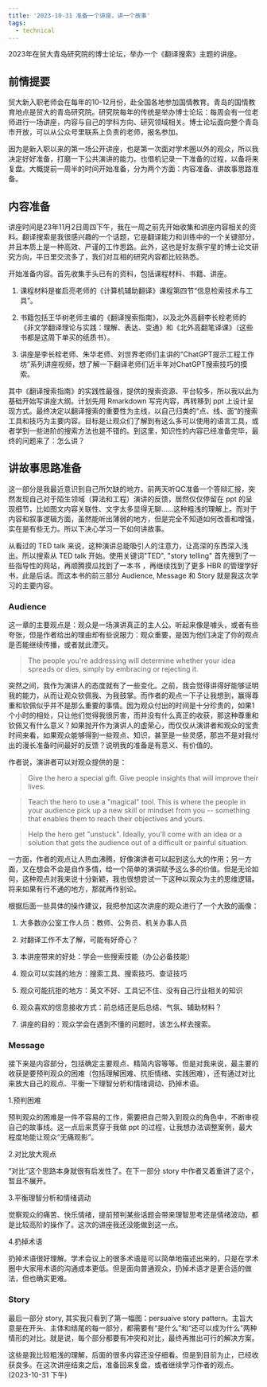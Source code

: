 ```yaml
---
title: '2023-10-31 准备一个讲座，讲一个故事'
tags:
  - technical
---
```


2023年在贸大青岛研究院的博士论坛，举办一个《翻译搜索》主题的讲座。

## 前情提要

贸大新入职老师会在每年的10-12月份，赴全国各地参加国情教育。青岛的国情教育地点是贸大的青岛研究院。研究院每年的传统是举办博士论坛：每周会有一位老师进行一场讲座，内容与自己的学科方向、研究领域相关。博士论坛面向整个青岛市开放，可以从公众号里联系上负责的老师，报名参加。

因为是新入职以来的第一场公开讲座，也是第一次面对学术圈以外的观众，所以我决定好好准备，打磨一下公共演讲的能力。也借机记录一下准备的过程，以备将来复盘。大概提前一周半的时间开始准备，分为两个方面：内容准备、讲故事思路准备。


## 内容准备

讲座时间是23年11月2日周四下午，我在一周之前先开始收集和讲座内容相关的资料。翻译搜索是我很感兴趣的一个话题，它是翻译能力和训练中的一个关键部分，并且本质上是一种高效、严谨的工作思路。此外，这也是好友蔡宇星的博士论文研究方向，平日里交流多了，我们对互相的研究内容都比较熟悉。

开始准备内容。首先收集手头已有的资料，包括课程材料、书籍、讲座。

1. 课程材料是崔启亮老师的《计算机辅助翻译》课程第四节“信息检索技术与工具”。

2. 书籍包括王华树老师主编的《翻译搜索指南》，以及北外高翻李长栓老师的《非文学翻译理论与实践：理解、表达、变通》和《北外高翻笔译课》（这些书都是这周下单买的纸质书）。

3. 讲座是李长栓老师、朱华老师、刘世界老师们主讲的“ChatGPT提示工程工作坊”系列讲座视频，想了解一下翻译老师们近半年对ChatGPT搜索技巧的摸索。

其中《翻译搜索指南》的实践性最强，提供的搜索资源、平台较多，所以我以此为基础开始写讲座大纲。计划先用 Rmarkdown 写完内容，再转移到 ppt 上设计呈现方式。最终决定以翻译搜索的重要性为主线，以自己归类的“点、线、面”的搜索工具和技巧为主要内容。目标是让观众们了解到有这么多可以使用的语言工具，或者学到一些进阶的搜索方法也是不错的。到这里，知识性的内容已经准备完毕，最终的问题来了：怎么讲？


## 讲故事思路准备

这一部分是我最近意识到自己所欠缺的地方。前两天听QC准备一个答辩汇报，突然发现自己对于陌生领域（算法和工程）演讲的反馈，居然仅仅停留在 ppt 的呈现细节，比如图文内容关联性、文字太多显得无聊……这种粗浅的理解上。而对于内容和叙事逻辑方面，虽然能听出薄弱的地方，但是完全不知道如何改善和增强，实在是有些无力。所以下决心学习一下如何讲故事。

从看过的 TED talk 来说，这种演讲总能吸引人的注意力，让高深的东西深入浅出。所以搜索从 TED talk 开始。使用关键词"TED", "story telling" 首先搜到了一些指导性的网站，再顺腾摸瓜找到了一本书 <HBR Guide to Persuasive Presentations>，再继续找到了更多 HBR 的管理学好书，此是后话。而这本书的前三部分 Audience, Message 和 Story 就是我这次学习的主要内容。

### Audience

这一章的主要观点是：观众是一场演讲真正的主人公。听起来像是噱头，或者有些夸张，但是作者给出的理由却有些说服力：观众重要，是因为他们决定了你的观点是否能继续传播，或者就此湮灭。

> The people you're addressing will determine whether your idea spreads or dies, simply by embracing or rejecting it.

突然之间，我作为演讲人的态度就有了一些变化。之前，我会觉得讲得好能够证明我的能力，从而让观众钦佩我、为我鼓掌。而作者的观点一下子让我想到，赢得尊重和钦佩似乎并不是那么重要的事情。因为观众付出的时间是十分珍贵的，如果1个小时的相处，只让他们觉得我很厉害，而并没有什么真正的收获，那这种尊重和钦佩又有什么意义？如果抛开作为演讲人的虚荣心，而仅仅从演讲者和观众的宝贵时间来看，如果观众能够得到一些观点、知识，甚至是一些灵感，那岂不是对我付出的漫长准备时间最好的反馈？说明我的准备是有意义、有价值的。

作者说，演讲者可以对观众提供的是：

> Give the hero a special gift. Give people insights that will improve their lives.

> Teach the hero to use a "magical" tool. This is where the people in your audience pick up a new skill or mindset from you -- something that enables them to reach their objectives and yours.

> Help the hero get "unstuck". Ideally, you'll come with an idea or a solution that gets the audience out of a difficult or painful situation.

一方面，作者的观点让人热血沸腾，好像演讲者可以起到这么大的作用；另一方面，又在想会不会是自作多情，给一个简单的演讲赋予这么多的价值。但是无论如何，这种观点对我来说十分新颖，我也很想尝试一下这种以观众为主的思维逻辑。将来如果有行不通的地方，那就再作别论。

根据后面一些具体的操作建议，我把参加这次讲座的观众进行了一个大致的画像：

  1. 大多数办公室工作人员：教师、公务员、机关办事人员

  2. 对翻译工作不太了解，可能有好奇心？

  3. 本讲座带来的好处：学会一些搜索技能（办公必备技能）

  4. 观众可以实践的地方：搜索工具、搜索技巧、查证技巧

  5. 观众可能抗拒的地方：英文不好、工具记不住、没有自己行业相关的知识

  6. 观众喜欢的信息接收方式：前总结还是后总结、气氛、辅助材料？

  7. 讲座的目的：观众学会在遇到不懂的问题时，该怎么样去搜索。

### Message

接下来是内容部分，包括确定主要观点、精简内容等等。但是对我来说，最主要的收获是要预判观众的困难（包括理解困难、抗拒情绪、实践困难），还有通过对比来放大自己的观点、平衡一下理智分析和情绪调动、扔掉术语。

  1.预判困难

预判观众的困难是一件不容易的工作，需要把自己带入到观众的角色中，不断审视自己的故事线。这一点后来贯穿于我做 ppt 的过程，让我想办法调整案例，最大程度地能让观众“无痛观影”。

  2.对比放大观点

“对比”这个思路本身就很有启发性了。在下一部分 story 中作者又着重讲了这个，暂且不展开。

  3.平衡理智分析和情绪调动

觉察观众的痛苦、快乐情绪，提前预判某些话题会带来理智思考还是情绪波动，都是比较高阶的操作了。这次的讲座我还没能做到这一点。

  4.扔掉术语

扔掉术语很好理解。学术会议上的很多术语是可以简单地描述出来的，只是在学术圈中大家用术语的沟通成本更低。但是面向普通观众，扔掉术语才是更合适的做法，但也确实更难。

### Story

最后一部分 story, 其实我只看到了第一幅图：persuaive story pattern。主旨大意是在开头、主体和结尾的每一部分，都需要有“是什么”和“还可以成为什么”两种情形的对比。就是说，每个部分都要有冲突和对比，最终再推出可行的解决方案。

这些是我比较粗浅的理解，后面的很多内容还没仔细看。但是到目前为止，已经收获良多。在这次讲座结束之后，准备回来复盘，或者继续学习作者的观点。(2023-10-31 下午)

